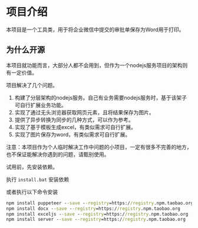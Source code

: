 # 项目介绍

本项目是一个工具类，用于将企业微信中提交的审批单保存为Word用于打印。

## 为什么开源

本项目就功能而言，大部分人都不会用到，但作为一个nodejs服务项目的架构则有一定价值。

项目解决了几个问题。
1. 构建了分层架构的nodejs服务。自己有业务需要nodejs服务时，基于该架子可自行扩展业务功能。
2. 实现了通过无头浏览器获取网页元素，且将结果保存为图片。
3. 提供了异步转换为同步的几种方式，可以作为参考。
4. 实现了基于模板生成excel，有类似需求可自行扩展。
5. 实现了图片保存为word，有类似需求可自行扩展。

注意：本项目作为个人临时解决工作中问题的小项目，一定有很多不完善的地方，也不保证能解决你遇到的问题，请甄别使用。



试用前，先安装依赖。

执行 `install.bat` 安装依赖

或者执行以下命令安装
``` cmd
npm install puppeteer --save --registry=https://registry.npm.taobao.org
npm install docx --save --registry=https://registry.npm.taobao.org
npm install exceljs --save --registry=https://registry.npm.taobao.org
npm install server --save --registry=https://registry.npm.taobao.org
```
